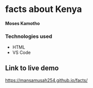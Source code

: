 # facts about Kenya
#### Moses Kamotho
### Technologies used 
* HTML
* VS Code 
## Link to live demo
https://mansamusah254.github.io/facts/
